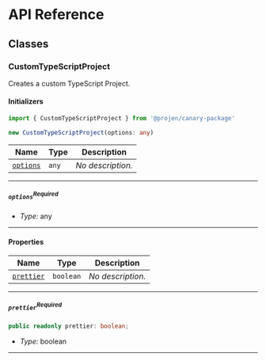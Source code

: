 # API Reference <a name="API Reference" id="api-reference"></a>



## Classes <a name="Classes" id="Classes"></a>

### CustomTypeScriptProject <a name="CustomTypeScriptProject" id="@projen/canary-package.CustomTypeScriptProject"></a>

Creates a custom TypeScript Project.

#### Initializers <a name="Initializers" id="@projen/canary-package.CustomTypeScriptProject.Initializer"></a>

```typescript
import { CustomTypeScriptProject } from '@projen/canary-package'

new CustomTypeScriptProject(options: any)
```

| **Name** | **Type** | **Description** |
| --- | --- | --- |
| <code><a href="#@projen/canary-package.CustomTypeScriptProject.Initializer.parameter.options">options</a></code> | <code>any</code> | *No description.* |

---

##### `options`<sup>Required</sup> <a name="options" id="@projen/canary-package.CustomTypeScriptProject.Initializer.parameter.options"></a>

- *Type:* any

---



#### Properties <a name="Properties" id="Properties"></a>

| **Name** | **Type** | **Description** |
| --- | --- | --- |
| <code><a href="#@projen/canary-package.CustomTypeScriptProject.property.prettier">prettier</a></code> | <code>boolean</code> | *No description.* |

---

##### `prettier`<sup>Required</sup> <a name="prettier" id="@projen/canary-package.CustomTypeScriptProject.property.prettier"></a>

```typescript
public readonly prettier: boolean;
```

- *Type:* boolean

---



